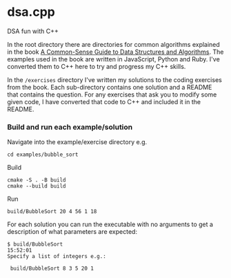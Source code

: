 # dsa.cpp

DSA fun with C++

In the root directory there are directories for common algorithms explained in the book
[A Common-Sense Guide to Data Structures and Algorithms](https://pragprog.com/titles/jwdsal2/a-common-sense-guide-to-data-structures-and-algorithms-second-edition/).
The examples used in the book are written in JavaScript, Python and Ruby. I've converted them to C++
here to try and progress my C++ skills.

In the `/exercises` directory I've written my solutions to the coding exercises from the book.
Each sub-directory contains one solution and a README that contains the question. For any exercises that
ask you to modify some given code, I have converted that code to C++ and included it in the README.

### Build and run each example/solution

Navigate into the example/exercise directory e.g.
```shell
cd examples/bubble_sort
```

Build
```shell
cmake -S . -B build
cmake --build build
```

Run
```shell
build/BubbleSort 20 4 56 1 18
```

For each solution you can run the executable with no arguments to get a description of what parameters are expected:

```shell
$ build/BubbleSort                                                                                                                                                                                             15:52:01
Specify a list of integers e.g.:

 build/BubbleSort 8 3 5 20 1

```

